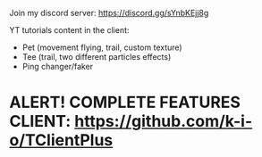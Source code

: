 Join my discord server: https://discord.gg/sYnbKEjj8g

YT tutorials content in the client:
- Pet (movement flying, trail, custom texture)
- Tee (trail, two different particles effects)
- Ping changer/faker

# ALERT! COMPLETE FEATURES CLIENT: https://github.com/k-i-o/TClientPlus
